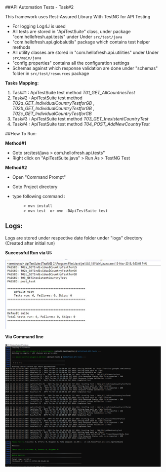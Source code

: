 ##API Automation Tests - Task#2


This framework uses Rest-Assured Library With TestNG for API Testing 

- For logging Log4J is used
- All tests are stored in "ApiTestSuite" class, under package "com.hellofresh.api.tests" under Under ```src/test/java```
- "com.hellofresh.api.globalutils" package which contains test helper methods
- All utility classes are stored in "com.hellofresh.api.utilities" under Under ```src/main/java```
- "config.properties" contains all the configuration settings
- Schemas against which response validation are done under "schemas" folder in ```src/test/resources``` package


**Tasks Mapping:**

1) Task#1 : ApiTestSuite test method *T01_GET_AllCountriesTest*
2) Task#2 : ApiTestSuite test method *T02a_GET_IndividualCountryTestforGB* , *T02b_GET_IndividualCountryTestforGB* , *T02c_GET_IndividualCountryTestforGB*
3) Task#3 : ApiTestSuite test method *T03_GET_InexistentCountryTest*
3) Task#4 : ApiTestSuite test method *T04_POST_AddNewCountryTest*

##How To Run:

 **Method#1**
 - Goto src/test/java > com.hellofresh.api.tests"
 - Right click on "ApiTestSuite.java" > Run As > TestNG Test
 
 
 **Method#2**
 - Open "Command Prompt"
 - Goto Project directory
 - type following command : 
 
 			> mvn install
 			> mvn test  or mvn -DApiTestSuite test
 			

## Logs: 

Logs are stored under respective date folder under "logs" directory (Created after initial run)

**Successful Run via UI:**

![alt text](https://raw.githubusercontent.com/far11ven/hellofresh-images/master/images/API%20Test%20Run_Via%20UI.JPG)


**Via Command line**

![alt text](https://raw.githubusercontent.com/far11ven/hellofresh-images/master/images/API%20Test%20Run_Command%20Line.png)